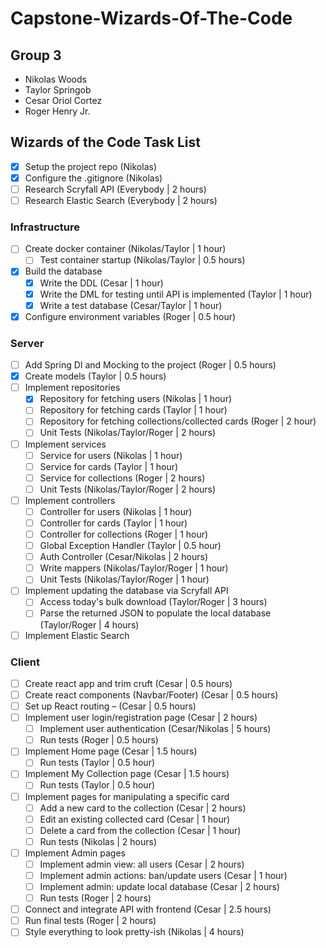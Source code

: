 # Capstone-Wizards-Of-The-Code
## Group 3
* Nikolas Woods
* Taylor Springob
* Cesar Oriol Cortez
* Roger Henry Jr.

## Wizards of the Code Task List

* [X] Setup the project repo (Nikolas)
* [X] Configure the .gitignore (Nikolas)
* [ ] Research Scryfall API (Everybody | 2 hours)
* [ ] Research Elastic Search (Everybody | 2 hours)

### Infrastructure
* [ ] Create docker container (Nikolas/Taylor | 1 hour)
    * [ ] Test container startup (Nikolas/Taylor | 0.5 hours)
* [x] Build the database
    * [x] Write the DDL (Cesar | 1 hour)
    * [x] Write the DML for testing until API is implemented (Taylor | 1 hour)
    * [x] Write a test database (Cesar/Taylor | 1 hour)
* [x] Configure environment variables (Roger | 0.5 hour)

### Server
* [ ] Add Spring DI and Mocking to the project (Roger | 0.5 hours)
* [x] Create models (Taylor | 0.5 hours)
* [ ] Implement repositories
    * [x] Repository for fetching users (Nikolas | 1 hour)
    * [ ] Repository for fetching cards (Taylor | 1 hour)
    * [ ] Repository for fetching collections/collected cards (Roger | 2 hour)
    * [ ] Unit Tests (Nikolas/Taylor/Roger | 2 hours)
* [ ] Implement services
    * [ ] Service for users (Nikolas | 1 hour)
    * [ ] Service for cards (Taylor | 1 hour)
    * [ ] Service for collections (Roger | 2 hours)
    * [ ] Unit Tests (Nikolas/Taylor/Roger | 2 hours)
* [ ] Implement controllers
    * [ ] Controller for users (Nikolas | 1 hour)
    * [ ] Controller for cards (Taylor | 1 hour)
    * [ ] Controller for collections (Roger | 1 hour)
    * [ ] Global Exception Handler (Taylor | 0.5 hour)
    * [ ] Auth Controller (Cesar/Nikolas | 2 hours)
    * [ ] Write mappers (Nikolas/Taylor/Roger | 1 hour)
    * [ ] Unit Tests (Nikolas/Taylor/Roger | 1 hour)
* [ ] Implement updating the database via Scryfall API
  * [ ] Access today's bulk download (Taylor/Roger | 3 hours)
  * [ ] Parse the returned JSON to populate the local database (Taylor/Roger | 4 hours)
* [ ] Implement Elastic Search

### Client
* [ ] Create react app and trim cruft (Cesar | 0.5 hours)
* [ ] Create react components (Navbar/Footer) (Cesar | 0.5 hours)
* [ ] Set up React routing – (Cesar | 0.5 hours)
* [ ] Implement user login/registration page (Cesar | 2 hours)
    * [ ] Implement user authentication (Cesar/Nikolas | 5 hours)
    * [ ] Run tests (Roger | 0.5 hours)
* [ ] Implement Home page (Cesar | 1.5 hours)
    * [ ] Run tests (Taylor | 0.5 hour)
* [ ] Implement My Collection page (Cesar | 1.5 hours)
    * [ ] Run tests (Taylor | 0.5 hour)
* [ ] Implement pages for manipulating a specific card
    * [ ] Add a new card to the collection (Cesar | 2 hours)
    * [ ] Edit an existing collected card (Cesar | 1 hour)
    * [ ] Delete a card from the collection (Cesar | 1 hour)
    * [ ] Run tests (Nikolas | 2 hours)
* [ ] Implement Admin pages
    * [ ] Implement admin view: all users (Cesar | 2 hours)
    * [ ] Implement admin actions: ban/update users (Cesar | 1 hour)
    * [ ] Implement admin: update local database (Cesar | 2 hours)
    * [ ] Run tests (Roger | 2 hours)
* [ ] Connect and integrate API with frontend (Cesar | 2.5 hours)
* [ ] Run final tests (Roger | 2 hours)
* [ ] Style everything to look pretty-ish (Nikolas | 4 hours)
